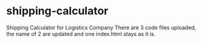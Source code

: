 # shipping-calculator
Shipping Calculator for Logistics Company
There are 3 code files uploaded, the name of 2 are updated and one index.html stays as it is.
